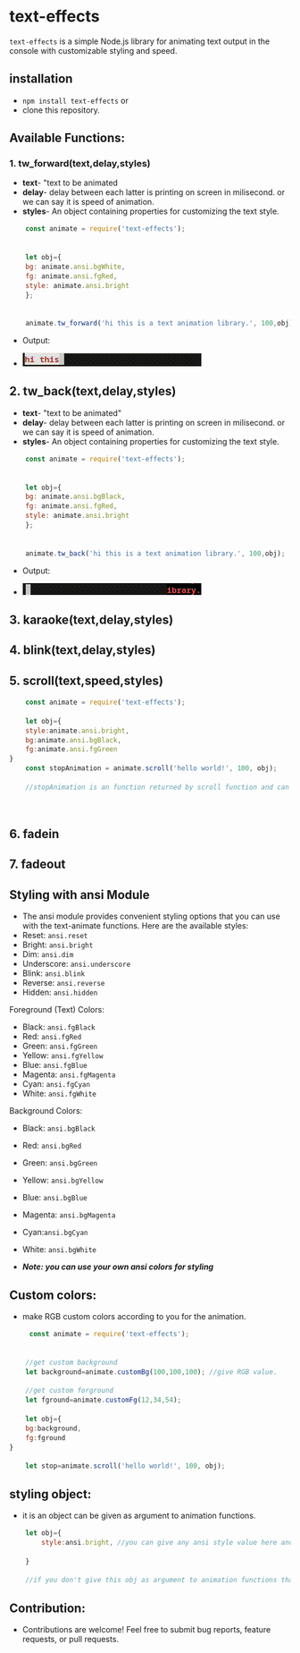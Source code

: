 # text-effects
`text-effects` is a simple Node.js library for animating text output in the console with customizable styling and speed.



## installation 
- `npm install text-effects`
or
- clone this repository.


## Available Functions:

>>>
### **1. tw_forward(text,delay,styles)**

- **text**- "text to be animated
- **delay**-  delay between each latter is printing on screen in milisecond. or we can say it is speed of animation.
- **styles**-  An object containing properties for customizing the text style.

```js
    const animate = require('text-effects');
    

    let obj={
    bg: animate.ansi.bgWhite,
    fg: animate.ansi.fgRed,
    style: animate.ansi.bright
    };


    animate.tw_forward('hi this is a text animation library.', 100,obj);

```
- Output:

- ![Text Animation GIF](out/output_f.gif "Text Animation Demo")

>>>
## **2. tw_back(text,delay,styles)**

- **text**- "text to be animated"
- **delay**-  delay between each latter is printing on screen in milisecond. or we can say it is speed of animation.
- **styles**-  An object containing properties for customizing the text style.


```js
    const animate = require('text-effects');
    

    let obj={
    bg: animate.ansi.bgBlack,
    fg: animate.ansi.fgRed,
    style: animate.ansi.bright
    };


    animate.tw_back('hi this is a text animation library.', 100,obj);


```
- Output:

- ![Text Animation GIF](out/output_b.gif "Text Animation Demo")

>>>
## **3. karaoke(text,delay,styles)**

>>
## **4. blink(text,delay,styles)**

>>>
## **5. scroll(text,speed,styles)**
```js
    const animate = require('text-effects');

    let obj={
    style:animate.ansi.bright,
    bg:animate.ansi.bgBlack,
    fg:animate.ansi.fgGreen
}
    const stopAnimation = animate.scroll('hello world!', 100, obj);

    //stopAnimation is an function returned by scroll function and can be used to stop the animation. If you call stopAnimation inside a settimeout function than you can stop animation after some time otherwise this animation will animate untill you stop it.

    


```
## **6. fadein**
## **7. fadeout**
## Styling with ansi Module
- The ansi module provides convenient styling options that you can use with the text-animate functions. Here are the available styles:
- Reset: `ansi.reset`
- Bright: `ansi.bright`
- Dim: `ansi.dim`
- Underscore: `ansi.underscore`
- Blink: `ansi.blink`
- Reverse: `ansi.reverse`
- Hidden: `ansi.hidden`

Foreground (Text) Colors:

- Black: `ansi.fgBlack`
- Red: `ansi.fgRed`
- Green: `ansi.fgGreen`
- Yellow: `ansi.fgYellow`
- Blue: `ansi.fgBlue`
- Magenta: `ansi.fgMagenta`
- Cyan: `ansi.fgCyan`
- White: `ansi.fgWhite`

Background Colors:

- Black: `ansi.bgBlack`
- Red: `ansi.bgRed`
- Green: `ansi.bgGreen`
- Yellow: `ansi.bgYellow`
- Blue: `ansi.bgBlue`
- Magenta: `ansi.bgMagenta`
- Cyan:`ansi.bgCyan`
- White: `ansi.bgWhite`

- ***Note: you can use your own ansi colors for styling***

## Custom colors:
- make RGB custom colors according to you for the animation.
```js
     const animate = require('text-effects');


    //get custom background
    let background=animate.customBg(100,100,100); //give RGB value. 

    //get custom forground
    let fground=animate.customFg(12,34,54);

    let obj={
    bg:background,
    fg:fground
}

    let stop=animate.scroll('hello world!', 100, obj);

```

## styling object:
- it is an object can be given as argument to animation functions.
```js
    let obj={
        style:ansi.bright, //you can give any ansi style value here and if u dont give it take take by default no style.
        
    }

    //if you don't give this obj as argument to animation functions than it will take by default object that is defined in code.
```
## Contribution:
- Contributions are welcome! Feel free to submit bug reports, feature requests, or pull requests.

